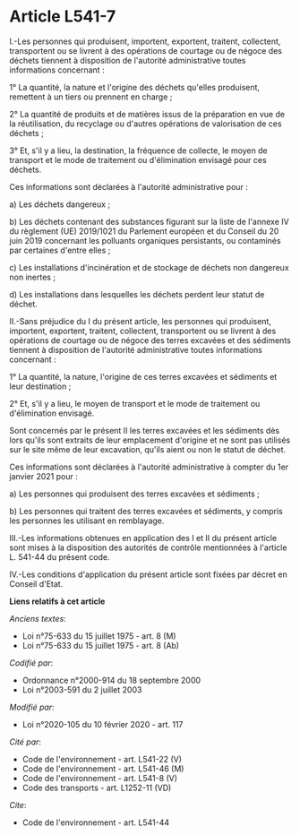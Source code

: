 # Article L541-7

I.-Les personnes qui produisent, importent, exportent, traitent, collectent, transportent ou se livrent à des opérations de
courtage ou de négoce des déchets tiennent à disposition de l'autorité administrative toutes informations concernant : 

1° La quantité, la nature et l'origine des déchets qu'elles produisent, remettent à un tiers ou prennent en charge ; 

2° La quantité de produits et de matières issus de la préparation en vue de la réutilisation, du recyclage ou d'autres
opérations de valorisation de ces déchets ; 

3° Et, s'il y a lieu, la destination, la fréquence de collecte, le moyen de transport et le mode de traitement ou
d'élimination envisagé pour ces déchets. 

Ces informations sont déclarées à l'autorité administrative pour : 

a) Les déchets dangereux ; 

b) Les déchets contenant des substances figurant sur la liste de l'annexe IV du règlement (UE) 2019/1021 du Parlement
européen et du Conseil du 20 juin 2019 concernant les polluants organiques persistants, ou contaminés par certaines d'entre
elles ; 

c) Les installations d'incinération et de stockage de déchets non dangereux non inertes ; 

d) Les installations dans lesquelles les déchets perdent leur statut de déchet. 

II.-Sans préjudice du I du présent article, les personnes qui produisent, importent, exportent, traitent, collectent,
transportent ou se livrent à des opérations de courtage ou de négoce des terres excavées et des sédiments tiennent à
disposition de l'autorité administrative toutes informations concernant : 

1° La quantité, la nature, l'origine de ces terres excavées et sédiments et leur destination ; 

2° Et, s'il y a lieu, le moyen de transport et le mode de traitement ou d'élimination envisagé. 

Sont concernés par le présent II les terres excavées et les sédiments dès lors qu'ils sont extraits de leur emplacement
d'origine et ne sont pas utilisés sur le site même de leur excavation, qu'ils aient ou non le statut de déchet. 

Ces informations sont déclarées à l'autorité administrative à compter du 1er janvier 2021 pour : 

a) Les personnes qui produisent des terres excavées et sédiments ; 

b) Les personnes qui traitent des terres excavées et sédiments, y compris les personnes les utilisant en remblayage. 

III.-Les informations obtenues en application des I et II du présent article sont mises à la disposition des autorités de
contrôle mentionnées à l'article L. 541-44 du présent code. 

IV.-Les conditions d'application du présent article sont fixées par décret en Conseil d'Etat.

**Liens relatifs à cet article**

_Anciens textes_:

  - Loi n°75-633 du 15 juillet 1975 - art. 8 (M)
  - Loi n°75-633 du 15 juillet 1975 - art. 8 (Ab)

_Codifié par_:

  - Ordonnance n°2000-914 du 18 septembre 2000
  - Loi n°2003-591 du 2 juillet 2003

_Modifié par_:

  - Loi n°2020-105 du 10 février 2020 - art. 117

_Cité par_:

  - Code de l'environnement - art. L541-22 (V)
  - Code de l'environnement - art. L541-46 (M)
  - Code de l'environnement - art. L541-8 (V)
  - Code des transports - art. L1252-11 (VD)

_Cite_:

  - Code de l'environnement - art. L541-44
